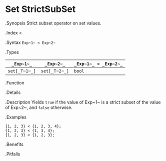 # Set StrictSubSet

.Synopsis
Strict subset operator on set values.

.Index
<

.Syntax
`Exp~1~ < Exp~2~`

.Types


| `_Exp~1~_`    |  `_Exp~2~_`    | `_Exp~1~_ < _Exp~2~_`  |
| --- | --- | --- |
| `set[_T~1~_]` |  `set[_T~2~_]` | `bool`               |


.Function

.Details

.Description
Yields `true` if the value of Exp~1~ is a strict subset of the value of Exp~2~,  and `false` otherwise.

.Examples
```rascal-shell
{1, 2, 3} < {1, 2, 3, 4};
{1, 2, 3} < {1, 3, 4};
{1, 2, 3} < {1, 2, 3};
```

.Benefits

.Pitfalls

